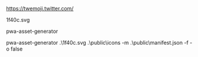 https://twemoji.twitter.com/

1f40c.svg

pwa-asset-generator



pwa-asset-generator .\1f40c.svg .\public\icons -m .\public\manifest.json -f -o false
